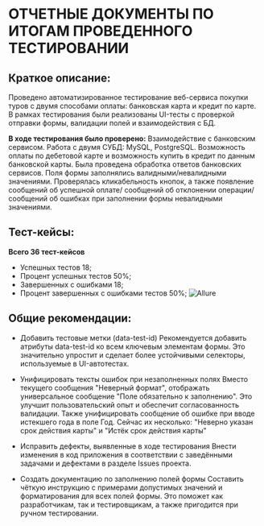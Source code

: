 # ОТЧЕТНЫЕ ДОКУМЕНТЫ ПО ИТОГАМ ПРОВЕДЕННОГО ТЕСТИРОВАНИИ
## Краткое описание:

Проведено автоматизированное тестирование веб-сервиса покупки туров с двумя способами оплаты: банковская карта и кредит по карте. 
В рамках тестирования были реализованы UI-тесты с проверкой отправки формы, валидации полей и взаимодействия с БД.

**В ходе тестирования было проверено:**
Взаимодействие с банковским сервисом. Работа с двумя СУБД: MySQL, PostgreSQL. Возможность оплаты по дебетовой карте и возможность купить в кредит по данным банковской карты. Была проведена обработка ответов банковских сервисов.
Поля формы заполнялись валидными/невалидными значениями. Проверялась кликабельность кнопок, а также появление сообщений об успешной оплате/ сообщений об отклонении операции/ сообщений об ошибках при заполнении формы невалидными значениями.

## Тест-кейсы:
**Всего 36 тест-кейсов**
* Успешных тестов 18;
* Процент успешных тестов 50%;
* Завершенных с ошибками 18; 
* Процент завершенных с ошибками тестов 50%;
![Allure](https://github.com/user-attachments/assets/0687863b-ef68-4ff8-a2a9-044d9eba4675)


## Общие рекомендации:
* Добавить тестовые метки (data-test-id)
  Рекомендуется добавить атрибуты data-test-id ко всем ключевым элементам формы. 
Это значительно упростит и сделает более устойчивыми селекторы, используемые в UI-автотестах.

* Унифицировать тексты ошибок при незаполненных полях
Вместо текущего сообщения "Неверный формат", отображать универсальное сообщение "Поле обязательно к заполнению". 
Это улучшит пользовательский опыт и обеспечит согласованность валидации.
Также унифицировать сообщение об ошибке при вводе истекшего года в поле Год.
Сейчас их несколько: "Неверно указан срок действия карты" и "Истёк срок действия карты"

* Исправить дефекты, выявленные в ходе тестирования
Внести изменения в код приложения в соответствии с заведёнными задачами и дефектами в разделе Issues проекта.

* Создать документацию по заполнению полей формы
Составить чёткую инструкцию с примерами допустимых значений и форматирования для всех полей формы. 
Это поможет как разработчикам, так и тестировщикам, а также пригодится при ручном тестировании.
